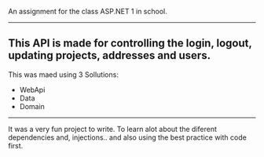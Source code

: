 An assignment for the class ASP.NET 1 in school.

------------------------------------------
This API is made for controlling the login, logout,
updating projects, addresses and users.
------------------------------------------

This was maed using 3 Sollutions:
- WebApi
- Data
- Domain

------------------------------------------

It was a very fun project to write.
To learn alot about the diferent dependencies and, injections.. and also using the best practice with code first.
